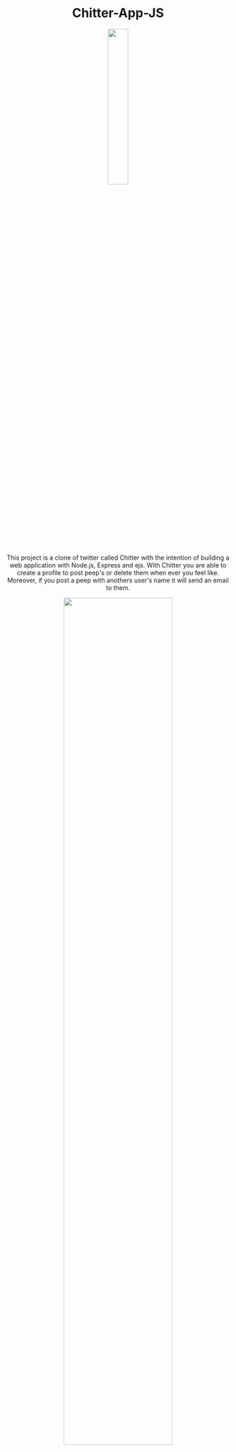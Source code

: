 <h1 align="center">Chitter-App-JS</h1> 

<p align="center"><img width="30%" src="https://user-images.githubusercontent.com/71974361/120532902-18b80f00-c3d8-11eb-8cbd-f015180b17b1.gif"></img></p>

<p align="center">This project is a clone of twitter called Chitter with the intention of building a web application with Node.js, Express and ejs. With Chitter you are able to create a profile to post peep's or delete them when ever you feel like. Moreover, if you post a peep with anothers user's name it will send an email to them.</p>  

<p align="center"><img width="70%" src="https://user-images.githubusercontent.com/71974361/120712720-e9c59a00-c4b8-11eb-95c0-463550cfdbeb.png"></p>

<h2 align="center">Tech Stack</h2>

<h3 align="center">Front End</h3>
<p align="center"><img src="https://img.shields.io/badge/-HTML5-black?logo=HTML5&logoColor=blue"> <img src="https://img.shields.io/badge/-CSS3-black?logo=CSS3&logoColor=orange"> <img src="https://img.shields.io/badge/-ejs-black?logo=PowerShell&logoColor=green"> </p> 

<h3 align="center">Back End</h3>
<p align="center"> <img src="https://img.shields.io/badge/-Node.js-black?logo=Node&logoColor=yellow"> </p>  

<h3 align="center">Middleware</h3>
<p align="center"> <img src="https://img.shields.io/badge/-Express-black?logo=Express&logoColor=white"> </p>  

<h3 align="center">Dependencies</h3> 
<p align="center"> <img src="https://img.shields.io/badge/-sendgridemail-black?logo=npm&logoColor=red"> <img src="https://img.shields.io/badge/-nodemon-black?logo=npm&logoColor=orange"> <img src="https://img.shields.io/badge/-supertest-black?logo=npm&logoColor=yellow"> <img src="https://img.shields.io/badge/-express session-black?logo=npm&logoColor=green"> </p>  

<h3 align="center">Database</h3>  
<p align="center"><img src="https://img.shields.io/badge/-PostgreSQL-black?logo=PostgreSQL&logoColor=lightgrey"></p>

<h3 align="center">Testing</h3> 
<p align="center"><img src="https://img.shields.io/badge/-Jest-black?logo=Jest&logoColor=hotpink"></p>

<h3 align="center">API</h3>
<p align="center"><img src="https://img.shields.io/badge/-SendGrid-black?logo=Minutemailer&logoColor=blue"></p>


<h2>How to set up?</h2> 



<h2>User Stors</h2> 

``` 
As a Maker
So that I can let people know what I am doing  
I want to post a message (peep) to chitter
```  
✅

``` 
As a maker
So that I can see what others are saying  
I want to see all peeps in reverse chronological order
```  
✅

``` 
As a Maker
So that I can better appreciate the context of a peep
I want to see the time at which it was made
```  
✅

``` 
As a Maker
So that I can post messages on Chitter as me
I want to sign up for Chitter
```
✅

```
As a Maker
So that only I can post messages on Chitter as me
I want to log in to Chitter
```  
✅

``` 
As a Maker
So that I can avoid others posting messages on Chitter as me
I want to log out of Chitter
``` 
✅

``` 
As a Maker
So that I can stay constantly tapped in to the shouty box of Chitter
I want to receive an email if I am tagged in a Peep
```
✅
